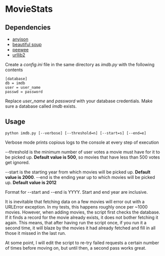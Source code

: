 MovieStats
==========

Dependencies
------------

- [anyjson](http://pypi.python.org/pypi/anyjson/0.2.0)
- [beautiful soup](http://www.crummy.com/software/BeautifulSoup/)
- [peewee](https://github.com/coleifer/peewee)
- [urllib2](http://docs.python.org/2/library/urllib2.html)


Create a _config.ini_ file in the same directory as _imdb.py_ with the following contents

```
[database]
db = imdb
user = user_name
passwd = password
```

Replace *user_name* and _password_ with your database credentials. 
Make sure a database called _imdb_ exists.

Usage
-----

```
python imdb.py [--verbose] [--threshold=n] [--start=s] [--end=e]
```

Verbose mode prints copious logs to the console at every step of execution

--threshold is the minimum number of user votes a movie must have for it to be picked up. **Default value is 500**, so movies that have less than 500 votes get ignored.

--start is the starting year from which movies will be picked up. **Default value is 2000**.
--end is the ending year up to which movies will be picked up. **Default value is 2012**

Format for --start and --end is YYYY. Start and end year are inclusive.

It is inevitable that fetching data on a few movies will error out with a URLError exception. In my tests, this happens roughly once per ~1000 movies. However, when adding movies, the script first checks the database. If it finds a record for the movie already exists, it does not bother fetching it again. This means, that after having run the script once, if you run it a second time, it will blaze by the movies it had already fetched and fill in all those it missed in the last run.

At some point, I will edit the script to re-try failed requests a certain number of times before moving on, but until then, a second pass works great.
